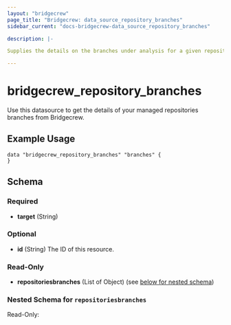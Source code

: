 ```yaml
---
layout: "bridgecrew"
page_title: "Bridgecrew: data_source_repository_branches"
sidebar_current: "docs-bridgecrew-data_source_repository_branches"

description: |-

Supplies the details on the branches under analysis for a given repository <https://docs.bridgecrew.io/reference/getbranches>.

---
```


# bridgecrew_repository_branches

Use this datasource to get the details of your managed repositories branches from Bridgecrew.




## Example Usage
```hcl
data "bridgecrew_repository_branches" "branches" {
}
```
<!-- schema generated by tfplugindocs -->
## Schema

### Required

- **target** (String)

### Optional

- **id** (String) The ID of this resource.

### Read-Only

- **repositoriesbranches** (List of Object) (see [below for nested schema](#nestedatt--repositoriesbranches))

<a id="nestedatt--repositoriesbranches"></a>
### Nested Schema for `repositoriesbranches`

Read-Only:
